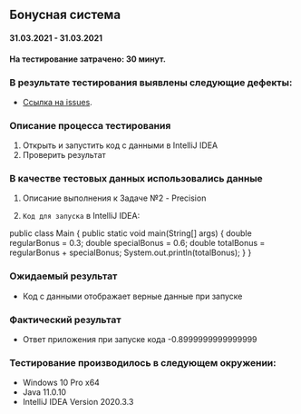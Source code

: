 ## Бонусная система

#### 31.03.2021 - 31.03.2021

#### На тестирование затрачено: 30 минут.

### В результате тестирования выявлены следующие дефекты:

- [Ссылка на issues](https://github.com/Dmitry-30101990/DZ-JAVA-2.2/issues/1).


### Описание процесса тестирования
1. Открыть и запустить код c данными в IntelliJ IDEA
2. Проверить результат





### В качестве тестовых данных использовались данные
1. Описание выполнения к Задаче №2 - Precision

2. ``Код для запуска`` в IntelliJ IDEA:
   
public class Main {
   public static void main(String[] args) {
   double regularBonus = 0.3;
   double specialBonus = 0.6;
   double totalBonus = regularBonus + specialBonus;
   System.out.println(totalBonus);
   }
}

### Ожидаемый результат
- Код с данными отображает верные данные при запуске

### Фактический результат
- Ответ приложения при запуске кода -0.8999999999999999

### Тестирование производилось в следующем окружении:
- Windows 10 Pro x64
- Java 11.0.10
- IntelliJ IDEA Version 2020.3.3